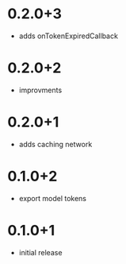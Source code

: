 # 0.2.0+3

- adds onTokenExpiredCallback

# 0.2.0+2

- improvments

# 0.2.0+1

- adds caching network

# 0.1.0+2

- export model tokens

# 0.1.0+1

- initial release